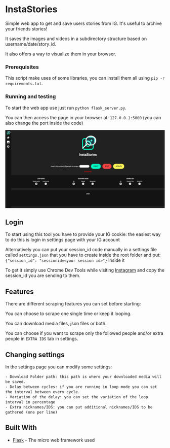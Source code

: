 # InstaStories
Simple web app to get and save users stories from IG.
It's useful to archive your friends stories!  

It saves the images and videos in a subdirectory structure based on username/date/story_id.

It also offers a way to visualize them in your browser.

### Prerequisites
This script make uses of some libraries, you can install them all using ```pip -r requirements.txt```.

### Running and testing
To start the web app use just run ```python flask_server.py```.

You can then access the page in your browser at: ```127.0.0.1:5000``` (you can also change the port inside the code)

![Index page screenshot](/screenshots/index.PNG "Index page")

## Login
To start using this tool you have to provide your IG cookie: the easiest way to do this is login in settings page with your IG account

Alternatively you can put your session_id code manually in a settings file called ```settings.json``` that you have to create inside the root folder and put:
```{"session_id": "sessionid=<your session id>"}``` inside it

To get it simply use Chrome Dev Tools while visiting [Instagram](instagram.com) and copy the session_id you are sending to them.

## Features
There are different scraping features you can set before starting: 

You can choose to scrape one single time or keep it looping.

You can download media files, json files or both.

You can choose if you want to scrape only the followed people and/or extra people in ```EXTRA IDS``` tab in settings.

## Changing settings
In the settings page you can modify some settings:

    - Download Folder path: this path is where your downloaded media will be saved.
    - Delay between cycles: if you are running in loop mode you can set the interval between every cycle.
    - Variation of the delay: you can set the variation of the loop interval in percentage
    - Extra nicknames/IDS: you can put additional nicknames/IDS to be gathered (one per line)

## Built With

* [Flask](https://flask.palletsprojects.com/en/1.1.x/) - The micro web framework used
